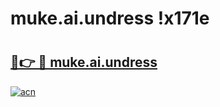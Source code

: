 # muke.ai.undress !x171e

# <h2><a href="https://cy6ra2.esa.edu.pl?title=muke.ai.undress&ref=x171e">🔗👉 🔴 muke.ai.undress</a></h2>

[![acn](https://github.com/user-attachments/assets/0f9c940e-d8b0-45ae-aac7-cd30a18b3e1c)](https://cy6ra2.esa.edu.pl?title=muke.ai.undress&ref=x171e)

